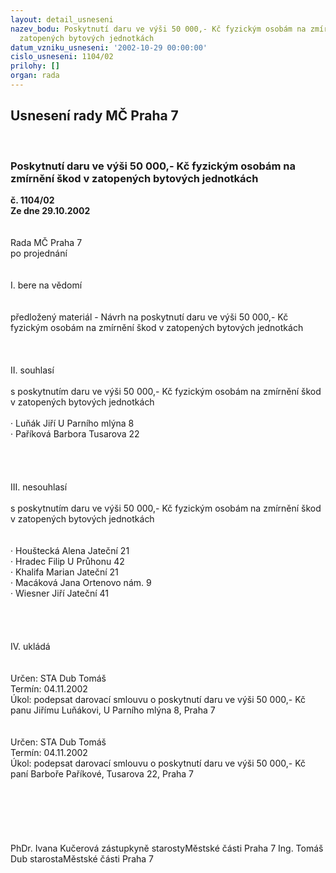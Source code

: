 ```yaml
---
layout: detail_usneseni
nazev_bodu: Poskytnutí daru ve výši 50 000,- Kč fyzickým osobám na zmírnění škod v
  zatopených bytových jednotkách
datum_vzniku_usneseni: '2002-10-29 00:00:00'
cislo_usneseni: 1104/02
prilohy: []
organ: rada
---
```

<div id="ucUsn_pList" class="usn">
	<span><h2>Usnesení rady MČ Praha 7 </h2>
<br></span><div class="standBody">
<span><h3>Poskytnutí daru ve výši 50 000,- Kč fyzickým osobám na zmírnění škod v zatopených bytových jednotkách</h3></span><div class="center">
		<strong>č. 1104/02</strong><br>
	</div>
<div class="center">
		<strong>Ze dne 29.10.2002</strong><br><br>
	</div>
<br>Rada MČ Praha 7<br>po projednání<br><br><br>I.	bere na vědomí<br><br> <br>předložený materiál - Návrh na poskytnutí daru ve výši 50 000,- Kč fyzickým osobám na zmírnění škod v zatopených bytových jednotkách<br><br><br><br>II.	souhlasí <br><br>s poskytnutím daru ve výši 50 000,- Kč fyzickým osobám na zmírnění škod v zatopených bytových jednotkách<br><br>·	Luňák Jiří			U Parního mlýna 8<br>·	Paříková Barbora		Tusarova 22<br><br><br><br><br>III.	nesouhlasí<br><br>s poskytnutím daru ve výši 50 000,- Kč fyzickým osobám na zmírnění škod v zatopených bytových jednotkách<br><br><br>·	Houštecká Alena		Jateční 21<br>·	Hradec Filip		U Průhonu 42<br>·	Khalifa Marian		Jateční 21<br>·	Macáková Jana		Ortenovo nám. 9<br>·	Wiesner Jiří		Jateční 41<br><br><br><br><br>IV.	ukládá <br><br> <br>Určen:	STA Dub Tomáš<br>Termín: 04.11.2002<br>Úkol:	podepsat darovací smlouvu o poskytnutí daru ve výši 50 000,- Kč panu Jiřímu Luňákovi, U Parního mlýna 8, Praha 7<br> <br> <br>Určen:	STA Dub Tomáš<br>Termín: 04.11.2002<br>Úkol:	podepsat darovací smlouvu o poskytnutí daru ve výši 50 000,- Kč paní Barboře Paříkové, Tusarova 22, Praha 7<br> <br><br><br><br> <br>	<br>PhDr. Ivana Kučerová zástupkyně starostyMěstské části Praha 7	Ing. Tomáš Dub starostaMěstské části Praha 7<br>	<br><br>
</div>
</div>